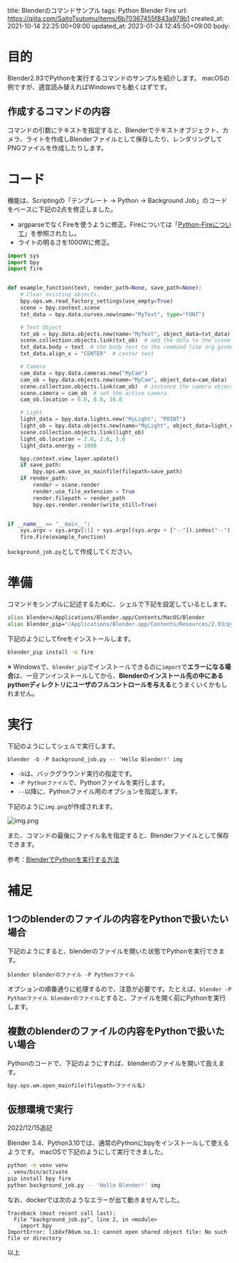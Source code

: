 title: Blenderのコマンドサンプル
tags: Python Blender Fire
url: https://qiita.com/SaitoTsutomu/items/6b70367455f843a979b1
created_at: 2021-10-14 22:25:00+09:00
updated_at: 2023-01-24 12:45:50+09:00
body:

# 目的

Blender2.93でPythonを実行するコマンドのサンプルを紹介します。
macOSの例ですが、適宜読み替えればWindowsでも動くはずです。

## 作成するコマンドの内容

コマンドの引数にテキストを指定すると、Blenderでテキストオブジェクト、カメラ、ライトを作成しBlenderファイルとして保存したり、レンダリングしてPNGファイルを作成したりします。

# コード

機能は、Scriptingの「テンプレート → Python → Background Job」のコードをベースに下記の2点を修正しました。

- argparseでなくFireを使うように修正。Fireについては「[Python-Fireについて](https://qiita.com/SaitoTsutomu/items/a5eb827737c9d59af2af)」を参照されたし。
- ライトの明るさを1000Wに修正。

```py:background_job.py
import sys
import bpy
import fire


def example_function(text, render_path=None, save_path=None):
    # Clear existing objects.
    bpy.ops.wm.read_factory_settings(use_empty=True)
    scene = bpy.context.scene
    txt_data = bpy.data.curves.new(name="MyText", type="FONT")

    # Text Object
    txt_ob = bpy.data.objects.new(name="MyText", object_data=txt_data)
    scene.collection.objects.link(txt_ob)  # add the data to the scene as an object
    txt_data.body = text  # the body text to the command line arg given
    txt_data.align_x = "CENTER"  # center text

    # Camera
    cam_data = bpy.data.cameras.new("MyCam")
    cam_ob = bpy.data.objects.new(name="MyCam", object_data=cam_data)
    scene.collection.objects.link(cam_ob)  # instance the camera object in the scene
    scene.camera = cam_ob  # set the active camera
    cam_ob.location = 0.0, 0.0, 10.0

    # Light
    light_data = bpy.data.lights.new("MyLight", "POINT")
    light_ob = bpy.data.objects.new(name="MyLight", object_data=light_data)
    scene.collection.objects.link(light_ob)
    light_ob.location = 2.0, 2.0, 5.0
    light_data.energy = 1000

    bpy.context.view_layer.update()
    if save_path:
        bpy.ops.wm.save_as_mainfile(filepath=save_path)
    if render_path:
        render = scene.render
        render.use_file_extension = True
        render.filepath = render_path
        bpy.ops.render.render(write_still=True)


if __name__ == "__main__":
    sys.argv = sys.argv[:1] + sys.argv[(sys.argv + ["--"]).index("--") + 1 :]
    fire.Fire(example_function)
```

`background_job.py`として作成してください。

# 準備

コマンドをシンプルに記述するために、シェルで下記を設定しているとします。

```bash
alias blender=/Applications/Blender.app/Contents/MacOS/Blender
alias blender_pip="/Applications/Blender.app/Contents/Resources/2.93/python/bin/python3.9 -m pip"
```

下記のようにしてfireをインストールします。

```bash
blender_pip install -U fire
```

※ Windowsで、`blender_pip`でインストールできるのに`import`で**エラーになる場合**は、一旦アンインストールしてから、**Blenderのインストール先の中にあるpythonディレクトリにユーザのフルコントロールを与える**とうまくいくかもしれません。

# 実行

下記のようにしてシェルで実行します。

```
blender -b -P background_job.py -- 'Hello Blender!' img
```

- `-b`は、バックグラウンド実行の指定です。
- `-P Pythonファイル`で、Pythonファイルを実行します。
- `--`以降に、Pythonファイル用のオプションを指定します。

下記のように`img.png`が作成されます。

![img.png](https://qiita-image-store.s3.ap-northeast-1.amazonaws.com/0/13955/5852a93a-4cae-14ef-8c3f-940b164a70c9.png)

また、コマンドの最後にファイル名を指定すると、Blenderファイルとして保存できます。

参考：[BlenderでPythonを実行する方法](https://qiita.com/SaitoTsutomu/items/cec67381a8789b40e377)

# 補足

## 1つのblenderのファイルの内容をPythonで扱いたい場合

下記のようにすると、blenderのファイルを開いた状態でPythonを実行できます。

```
blender blenderのファイル -P Pythonファイル
```

オプションの順番通りに処理するので、注意が必要です。たとえば、`blender -P Pythonファイル blenderのファイル`とすると、ファイルを開く前にPythonを実行します。

## 複数のblenderのファイルの内容をPythonで扱いたい場合

Pythonのコードで、下記のようにすれば、blenderのファイルを開いて扱えます。

```py
bpy.ops.wm.open_mainfile(filepath=ファイル名)
```

## 仮想環境で実行

2022/12/15追記

Blender 3.4、Python3.10では、通常のPythonにbpyをインストールして使えるようです。
macOSで下記のようにして実行できました。

```bash
python -m venv venv
. venv/bin/activate
pip install bpy fire
python background_job.py -- 'Hello Blender!' img
```

なお、dockerでは次のようなエラーが出て動きませんでした。

```
Traceback (most recent call last):
  File "background_job.py", line 2, in <module>
    import bpy
ImportError: libXxf86vm.so.1: cannot open shared object file: No such file or directory
```

以上



